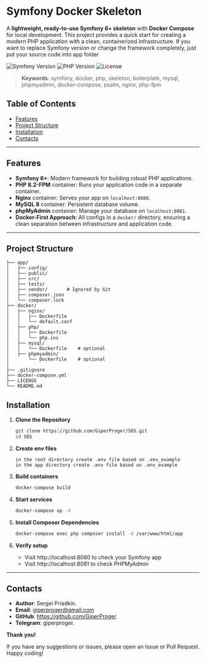 # Symfony Docker Skeleton

A **lightweight, ready-to-use Symfony 6+ skeleton** with **Docker Compose** for local development. This project provides a quick start for creating a modern PHP application with a clean, containerized infrastructure.
If you want to replace Symfony version or change the framework completely, just put your source code into app folder  

![Symfony Version](https://img.shields.io/badge/Symfony-6.x-brightgreen.svg?style=flat-square)
![PHP Version](https://img.shields.io/badge/PHP-8.2-blue.svg?style=flat-square)
![License](https://img.shields.io/badge/License-MIT-yellow.svg?style=flat-square)

> **Keywords**: symfony, docker, php, skeleton, boilerplate, mysql, phpmyadmin, docker-compose, psalm, nginx, php-fpm

## Table of Contents
- [Features](#features)
- [Project Structure](#project-structure)
- [Installation](#installation)
- [Contacts](#contacts)

---

## Features

- **Symfony 6+**: Modern framework for building robust PHP applications.
- **PHP 8.2-FPM** container: Runs your application code in a separate container.
- **Nginx** container: Serves your app on `localhost:8080`.
- **MySQL 8** container: Persistent database volume.
- **phpMyAdmin** container: Manage your database on `localhost:8081`.
- **Docker-First Approach**: All configs in a `docker/` directory, ensuring a clean separation between infrastructure and application code.

---
 
## Project Structure

```plaintext
├── app/
│   ├── config/
│   ├── public/
│   ├── src/
│   ├── tests/
│   ├── vendor/       # Ignored by Git
│   ├── composer.json
│   └── composer.lock
├── docker/
│   ├── nginx/
│   │   ├── Dockerfile
│   │   └── default.conf
│   ├── php/
│   │   ├── Dockerfile
│   │   └── php.ini
│   ├── mysql/
│   │   └── Dockerfile    # optional
│   ├── phpmyadmin/
│       └── Dockerfile    # optional
│   
├── .gitignore
├── docker-compose.yml
├── LICENSE
└── README.md
```

## Installation

1. **Clone the Repository**

   ```bash
   git clone https://github.com/GiperProger/SDS.git
   cd SDS
   ```
2. **Create env files**

   ```plaintext
   in the root directory create .env file based on .env_example 
   in the app directory create .env file based on .env_example 
   ```   

3. **Build containers**

   ```bash
   docker-compose build
   ```
   
4. **Start services**
   ```bash
   docker-compose up -d
   ```
5. **Install Composer Dependencies**
   ```bash
   docker-compose exec php composer install -d /var/www/html/app
   ```
6. **Verify setup**
   - Visit http://localhost:8080 to check your Symfony app
   - Visit http://localhost:8081 to check PHPMyAdmin

---

## Contacts

- **Author**: Sergei Priadkin.
- **Email**: giperproger@gmail.com
- **GitHub**: https://github.com/GiperProger.
- **Telegram**: giperproger.


**Thank you!**  

If you have any suggestions or issues, please open an Issue or Pull Request.  
Happy coding!